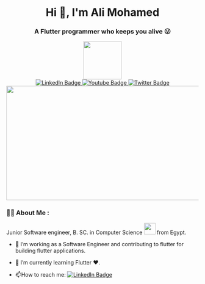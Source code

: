  <h1 align="center">Hi 👋, I'm Ali Mohamed</h1>
 <h3 align="center" >A Flutter programmer who keeps you alive 😜</h3>

<div id="header" align="center">
<img src="https://media.giphy.com/media/M9gbBd9nbDrOTu1Mqx/giphy.gif" width="100"/>
</div>
<div id="badges" align="center" >
  <a href="https://www.linkedin.com/in/ali-mohamed-23149a21a">
    <img src="https://img.shields.io/badge/LinkedIn-blue?style=for-the-badge&logo=linkedin&logoColor=white" alt="LinkedIn Badge"/>
  </a>
  <a href="your-youtube-URL">
    <img src="https://img.shields.io/badge/YouTube-red?style=for-the-badge&logo=youtube&logoColor=white" alt="Youtube Badge"/>
  </a>
  <a href="https://twitter.com/alielkeway2020">
    <img src="https://img.shields.io/badge/Twitter-blue?style=for-the-badge&logo=twitter&logoColor=white" alt="Twitter Badge"/>
  </a>
</div>
<div align="center">
<img src="https://komarev.com/ghpvc/?username=alielkewaiy&style=flat-square&color=blue"   alt="" align="center"/>
</div>
<div align="center">
  <img src="https://media.giphy.com/media/dWesBcTLavkZuG35MI/giphy.gif" width="600" height="300"/>
</div>


### :man_technologist: About Me :
Junior Software engineer, B. SC. in Computer Science <img src="https://media.giphy.com/media/WUlplcMpOCEmTGBtBW/giphy.gif" width="30"> from Egypt.
- :telescope: I’m working as a Software Engineer and contributing to flutter for building flutter applications.

- :seedling: I’m currently learning Flutter ❤️.

- :mailbox:How to reach me:  <a href="https://www.linkedin.com/in/ali-mohamed-23149a21a">  <img src="https://img.shields.io/badge/LinkedIn-blue?style=for-the-badge&logo=linkedin&logoColor=white" alt="LinkedIn Badge"/>
  </a>
